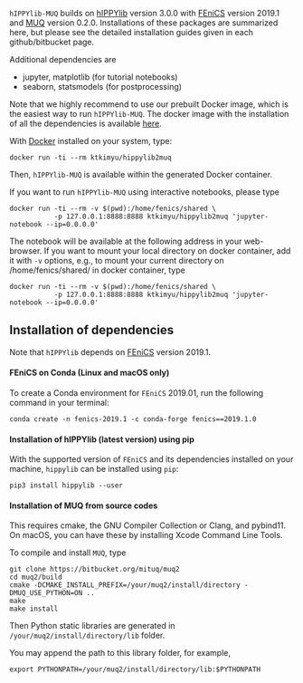 `hIPPYlib-MUQ` builds on [hIPPYlib](https://github.com/hippylib/hippylib)
version 3.0.0 with [FEniCS](https://fenicsproject.org/) version 2019.1 and
[MUQ](https://bitbucket.org/mituq/muq2/src/master/) version 0.2.0.
Installations of these packages are summarized here, but please see the
detailed installation guides given in each github/bitbucket page.

Additional dependencies are 

- jupyter, matplotlib (for tutorial notebooks)
- seaborn, statsmodels (for postprocessing)

Note that we highly recommend to use our prebuilt Docker image, which is the
easiest way to run `hIPPYlib-MUQ`. The docker image with the installation of
all the dependencies is available
[here](https://hub.docker.com/r/ktkimyu/hippylib2muq).

With [Docker](https://www.docker.com/) installed on your system, type: 
```
docker run -ti --rm ktkimyu/hippylib2muq
```
Then, `hIPPYlib-MUQ` is available within the generated Docker container.

If you want to run `hIPPYlib-MUQ` using interactive notebooks, please type

``` 
docker run -ti --rm -v $(pwd):/home/fenics/shared \ 
           -p 127.0.0.1:8888:8888 ktkimyu/hippylib2muq 'jupyter-notebook --ip=0.0.0.0' 
``` 
The notebook will be available at the following address in your web-browser.
If you want to mount your local directory on docker container, add it with `-v`
options, e.g., to mount your current directory on /home/fenics/shared/ in
docker container, type
``` 
docker run -ti --rm -v $(pwd):/home/fenics/shared \ 
           -p 127.0.0.1:8888:8888 ktkimyu/hippylib2muq 'jupyter-notebook --ip=0.0.0.0' 
```


## Installation of dependencies

Note that `hIPPYlib` depends on [FEniCS](https://fenicsproject.org/) version 2019.1.

#### FEniCS on Conda (Linux and macOS only)

To create a Conda environment for `FEniCS` 2019.01, run the following command in 
your terminal:

```
conda create -n fenics-2019.1 -c conda-forge fenics==2019.1.0
```

#### Installation of hIPPYlib (latest version) using pip

With the supported version of `FEniCS` and its dependencies installed on your
machine, `hippylib` can be installed using `pip`:
```
pip3 install hippylib --user
```


#### Installation of MUQ from source codes

This requires cmake, the GNU Compiler Collection or Clang, and pybind11.
On macOS, you can have these by installing Xcode Command Line Tools. 

To compile and install `MUQ`, type

```
git clone https://bitbucket.org/mituq/muq2
cd muq2/build
cmake -DCMAKE_INSTALL_PREFIX=/your/muq2/install/directory -DMUQ_USE_PYTHON=ON ..
make
make install
```

Then Python static libraries are generated in `/your/muq2/install/directory/lib` folder.

You may append the path to this library folder, for example,

```
export PYTHONPATH=/your/muq2/install/directory/lib:$PYTHONPATH
```
